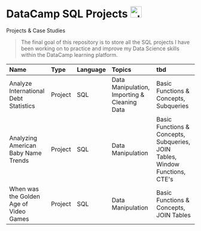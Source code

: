 # DataCamp SQL Projects [<img alt="alt_text" width="30px" src="https://coursereport-s3-production.global.ssl.fastly.net/uploads/school/logo/244/original/Profile_Picture__3_.jpg" />](https://www.datacamp.com/)

Projects & Case Studies 



> The final goal of this repository is
> to store all the SQL projects I have been working
> on to practice and improve my Data Science skills within the DataCamp learning platform.

| Name                    | Type    | Language         | Topics                          | tbd |
| :----------------------- | :------- | :------------ |:------------------------------------|:---------|
| Analyze International Debt Statistics | Project | SQL       | Data Manipulation, Importing & Cleaning Data | Basic Functions & Concepts, Subqueries  |
| Analyzing American Baby Name Trends | Project | SQL | Data Manipulation | Basic Functions & Concepts, Subqueries, JOIN Tables, Window Functions, CTE's |
| When was the Golden Age of Video Games | Project | SQL | Data Manipulation | Basic Functions & Concepts, JOIN Tables |


